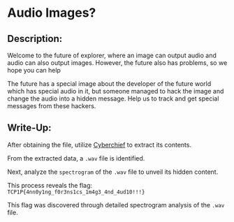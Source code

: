 # Audio Images?

## Description:
Welcome to the future of explorer, where an image can output audio and audio can also output images. However, the future also has problems, so we hope you can help

The future has a special image about the developer of the future world which has special audio in it, but someone managed to hack the image and change the audio into a hidden message. Help us to track and get special messages from these hackers.

## Write-Up:
After obtaining the file, utilize [Cyberchief](https://gchq.github.io/CyberChef/) to extract its contents.

From the extracted data, a `.wav` file is identified.

Next, analyze the `spectrogram` of the `.wav` file to unveil its hidden content.

This process reveals the flag: `TCP1P{4nn0y1ng_f0r3ns1cs_1m4g3_4nd_4ud10!!!}`

This flag was discovered through detailed spectrogram analysis of the `.wav` file.